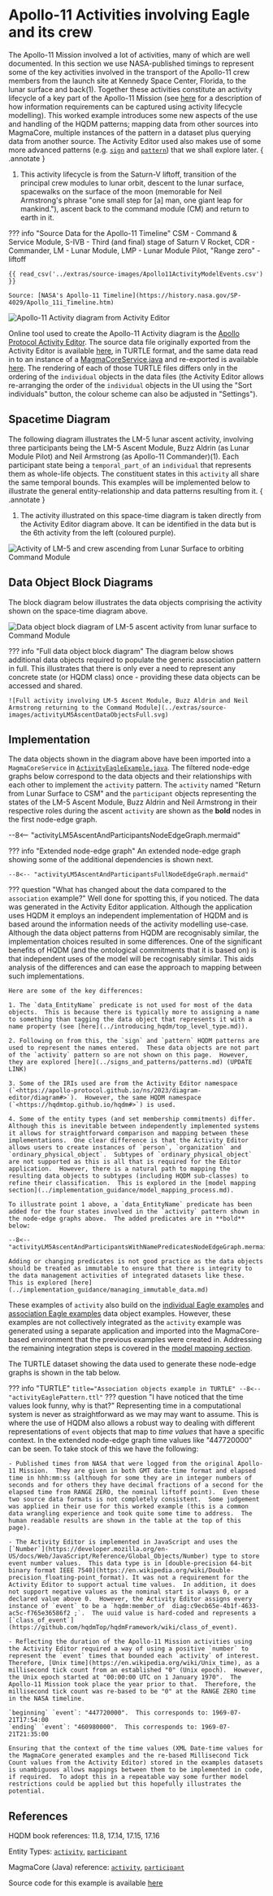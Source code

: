 # Apollo-11 Activities involving Eagle and its crew

The Apollo-11 Mission involved a lot of activities, many of which are well documented.  In this section we use NASA-published timings to represent some of the key activities involved in the transport of the Apollo-11 crew members from the launch site at Kennedy Space Center, Florida, to the lunar surface and back(1).  Together these activities constitute an activity lifecycle of a key part of the Apollo-11 Mission (see [here](https://www.cdbb.cam.ac.uk/news/publication-integrated-approach-information-management-identifying-decisions-and-information) for a description of how information requirements can be captured using activity lifecycle modelling).  This worked example introduces some new aspects of the use and handling of the HQDM patterns; mapping data from other sources into MagmaCore, multiple instances of the pattern in a dataset plus querying data from another source.  The Activity Editor used also makes use of some more advanced patterns (e.g. [`sign`](https://github.com/hqdmTop/hqdmFramework/wiki/sign) and [`pattern`](https://github.com/hqdmTop/hqdmFramework/wiki/pattern)) that we shall explore later.
{ .annotate }

1.  This activity lifecycle is from the Saturn-V liftoff, transition of the principal crew modules to lunar orbit, descent to the lunar surface, spacewalks on the surface of the moon (memorable for Neil Armstrong's phrase "one small step for [a] man, one giant leap for mankind."), ascent back to the command module (CM) and return to earth in it.

??? info "Source Data for the Apollo-11 Timeline"
    CSM - Command & Service Module, S-IVB - Third (and final) stage of Saturn V Rocket, CDR - Commander, LM - Lunar Module, LMP - Lunar Module Pilot, "Range zero" - liftoff

    {{ read_csv('../extras/source-images/Apollo11ActivityModelEvents.csv') }}

    Source: [NASA's Apollo-11 Timeline](https://history.nasa.gov/SP-4029/Apollo_11i_Timeline.htm)

![Apollo-11 Activity diagram from Activity Editor](../extras/activity-editor/Apollo11ActivityDiagramFromEditor.svg)

Online tool used to create the Apollo-11 Activity diagram is the [Apollo Protocol Activity Editor](https://apollo-protocol.github.io/4d-activity-editor/).  The source data file originally exported from the Activity Editor is available [here](../extras/activity-editor/activity_diagram_state_of_apollo11_mission.ttl), in TURTLE format, and the same data read in to an instance of a [MagmaCoreService.java](https://github.com/gchq/MagmaCore/blob/main/core/src/main/java/uk/gov/gchq/magmacore/service/MagmaCoreService.java) and re-exported is available [here](../extras/example-files/activityEaglePattern.ttl).  The rendering of each of those TURTLE files differs only in the ordering of the `individual` objects in the data files (the Activity Editor allows re-arranging the order of the `individual` objects in the UI using the "Sort individuals" button, the colour scheme can also be adjusted in "Settings").

## Spacetime Diagram
The following diagram illustrates the LM-5 lunar ascent activity, involving three participants being the LM-5 Ascent Module, Buzz Aldrin (as Lunar Module Pilot) and Neil Armstrong (as Apollo-11 Commander)(1).  Each participant state being a `temporal_part_of` an `individual` that represents them as whole-life objects.  The constituent states in this `activity` all share the same temporal bounds.  This examples will be implemented below to illustrate the general entity-relationship and data patterns resulting from it.
{ .annotate }

1.  The activity illustrated on this space-time diagram is taken directly from the Activity Editor diagram above.  It can be identified in the data but is the 6th activity from the left (coloured purple).

![Activity of LM-5 and crew ascending from Lunar Surface to orbiting Command Module](../extras/source-images/activityLM5Ascent.svg)

## Data Object Block Diagrams
The block diagram below illustrates the data objects comprising the activity shown on the space-time diagram above.

![Data object block diagram of LM-5 ascent activity from lunar surface to Command Module](../extras/source-images/activityLM5AscentDataObjects.svg)

??? info "Full data object block diagram"
    The diagram below shows additional data objects required to populate the generic association pattern in full.  This illustrates that there is only ever a need to represent any concrete state (or HQDM class) once - providing these data objects can be accessed and shared.

    ![Full activity involving LM-5 Ascent Module, Buzz Aldrin and Neil Armstrong returning to the Command Module](../extras/source-images/activityLM5AscentDataObjectsFull.svg)
    
## Implementation
The data objects shown in the diagram above have been imported into a `MagmaCoreService` in [`ActivityEagleExample.java`](https://github.com/ClimbingAl/code-for-hqdm-patterns/blob/main/patterns/src/main/java/patterns/hqdm/activity/ActivityEagleExample.java).  The filtered node-edge graphs below correspond to the data objects and their relationships with each other to implement the `activity` pattern.  The `activity` named "Return from Lunar Surface to CSM" and the `participant` objects representing the states of the LM-5 Ascent Module, Buzz Aldrin and Neil Armstrong in their respective roles during the ascent `activity` are shown as the **bold** nodes in the first node-edge graph.

--8<-- "activityLM5AscentAndParticipantsNodeEdgeGraph.mermaid"

??? info "Extended node-edge graph"
    An extended node-edge graph showing some of the additional dependencies is shown next.

    --8<-- "activityLM5AscentAndParticipantsFullNodeEdgeGraph.mermaid"

??? question "What has changed about the data compared to the `association` example?"
    Well done for spotting this, if you noticed.  The data was generated in the Activity Editor application.  Although the application uses HQDM it employs an independent implementation of HQDM and is based around the information needs of the activity modelling use-case.  Although the data object patterns from HQDM are recognisably similar, the implementation choices resulted in some differences.  One of the significant benefits of HQDM (and the ontological commitments that it is based on) is that independent uses of the model will be recognisably similar.  This aids analysis of the differences and can ease the approach to mapping between such implementations.

    Here are some of the key differences:

    1. The `data_EntityName` predicate is not used for most of the data objects.  This is because there is typically more to assigning a name to something than tagging the data object that represents it with a name property (see [here](../introducing_hqdm/top_level_type.md)).

    2. Following on from this, the `sign` and `pattern` HQDM patterns are used to represent the names entered.  These data objects are not part of the `activity` pattern so are not shown on this page.  However, they are explored [here](../signs_and_patterns/patterns.md) (UPDATE LINK)

    3. Some of the IRIs used are from the Activity Editor namespace (`<https://apollo-protocol.github.io/ns/2023/diagram-editor/diagram#>`).  However, the same HQDM namespace (`<https://hqdmtop.github.io/hqdm#>`) is used.

    4. Some of the entity types (and set membership commitments) differ.  Although this is inevitable between independently implemented systems it allows for straightforward comparison and mapping between these implementations.  One clear difference is that the Activity Editor allows users to create instances of `person`, `organization` and `ordinary_physical_object`.  Subtypes of `ordinary_physical_object` are not supported as this is all that is required for the Editor application.  However, there is a natural path to mapping the resulting data objects to subtypes (including HQDM sub-classes) to refine their classification.  This is explored in the [model mapping section](../implementation_guidance/model_mapping_process.md).

    To illustrate point 1 above, a `data_EntityName` predicate has been added for the four states involved in the `activity` pattern shown in the node-edge graphs above.  The added predicates are in **bold** below:

    --8<-- "activityLM5AscentAndParticipantsWithNamePredicatesNodeEdgeGraph.mermaid"

    Adding or changing predicates is not good practice as the data objects should be treated as immutable to ensure that there is integrity to the data management activities of integrated datasets like these.  This is explored [here](../implementation_guidance/managing_immutable_data.md)


These examples of `activity` also build on the [individual Eagle examples](../individual/individual_LM5.md) and [association Eagle examples](../association/associationEagleCrew.md) data object examples.  However, these examples are not collectively integrated as the `activity` example was generated using a separate application and imported into the MagmaCore-based environment that the previous examples were created in.  Addressing the remaining integration steps is covered in the [model mapping section](../implementation_guidance/model_mapping_process.md).  

The TURTLE dataset showing the data used to generate these node-edge graphs is shown in the tab below.

??? info "TURTLE"
    ``` title="Association objects example in TURTLE"
    --8<-- "activityEaglePattern.ttl"
    ```
??? question "I have noticed that the time values look funny, why is that?"
    Representing time in a computational system is never as straightforward as we may may want to assume.  This is where the use of HQDM also allows a robust way to dealing with different representations of `event` objects that map to *time values* that have a specific context.  In the extended node-edge graph time values like "447720000" can be seen.  To take stock of this we have the following:

    - Published times from NASA that were logged from the original Apollo-11 Mission.  They are given in both GMT date-time format and elapsed time in hhh:mm:ss (although for some they are in integer numbers of seconds and for others they have decimal fractions of a second for the elapsed time from RANGE ZERO, the nominal liftoff point).  Even these two source data formats is not completely consistent.  Some judgement was applied in their use for this worked example (this is a common data wrangling experience and took quite some time to address.  The human readable results are shown in the table at the top of this page).

    - The Activity Editor is implemented in JavaScript and uses the [`Number`](https://developer.mozilla.org/en-US/docs/Web/JavaScript/Reference/Global_Objects/Number) type to store event number values.  This data type is in [double-precision 64-bit binary format IEEE 7540](https://en.wikipedia.org/wiki/Double-precision_floating-point_format). It was not a requirement for the Activity Editor to support actual time values.  In addition, it does not support negative values as the nominal start is always 0, or a declared value above 0.  However, the Activity Editor assigns every instance of `event` to be a `hqdm:member_of  diag:c9ecb65e-4b1f-4633-ac5c-f765e36586f2 ;`.  The uuid value is hard-coded and represents a [`class_of_event`](https://github.com/hqdmTop/hqdmFramework/wiki/class_of_event).

    - Reflecting the duration of the Apollo-11 Mission activities using the Activity Editor required a way of using a positive `number` to represent the `event` times that bounded each `activity` of interest.  Therefore, [Unix time](https://en.wikipedia.org/wiki/Unix_time), as a millisecond tick count from an established "0" (Unix epoch).  However, the Unix epoch started at "00:00:00 UTC on 1 January 1970".  The Apollo-11 Mission took place the year prior to that.  Therefore, the millisecond tick count was re-based to be "0" at the RANGE ZERO time in the NASA timeline.

    `beginning` `event`: "447720000".  This corresponds to: 1969-07-21T17:54:00
    `ending` `event`: "460980000".  This corresponds to: 1969-07-21T21:35:00

    Ensuring that the context of the time values (XML Date-time values for the MagmaCore generated examples and the re-based Millisecond Tick Count values from the Activity Editor) stored in the examples datasets is unambiguous allows mappings between them to be implemented in code, if required.  To adopt this in a repeatable way some further model restrictions could be applied but this hopefully illustrates the potential.

## References

HQDM book references: 11.8, 17.14, 17.15, 17.16

Entity Types: [`activity`](https://github.com/hqdmTop/hqdmFramework/wiki/activity), [`participant`](https://github.com/hqdmTop/hqdmFramework/wiki/participant)

MagmaCore (Java) reference: [`activity`](https://github.com/gchq/MagmaCore/blob/main/hqdm/src/main/java/uk/gov/gchq/magmacore/hqdm/model/Activity.java), [`participant`](https://github.com/gchq/MagmaCore/blob/main/hqdm/src/main/java/uk/gov/gchq/magmacore/hqdm/model/Participant.java)

Source code for this example is available [here](https://github.com/ClimbingAl/code-for-hqdm-patterns/blob/main/patterns/src/main/java/patterns/hqdm/activity/ActivityEagleExample.java)

